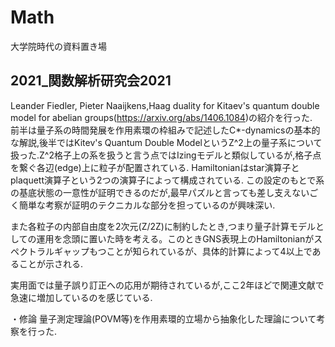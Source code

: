 # Math 
大学院時代の資料置き場

## 2021_関数解析研究会2021
Leander Fiedler, Pieter Naaijkens,Haag duality for Kitaev's quantum double model for abelian groups(https://arxiv.org/abs/1406.1084)の紹介を行った.  
前半は量子系の時間発展を作用素環の枠組みで記述したC*-dynamicsの基本的な解説,後半ではKitev's Quantum Double ModelというZ^2上の量子系について扱った.Z^2格子上の系を扱うと言う点ではIzingモデルと類似しているが,格子点を繋ぐ各辺(edge)上に粒子が配置されている.
Hamiltonianはstar演算子とplaquett演算子という2つの演算子によって構成されている.
この設定のもとで系の基底状態の一意性が証明できるのだが,最早パズルと言っても差し支えないごく簡単な考察が証明のテクニカルな部分を担っているのが興味深い.

また各粒子の内部自由度を2次元(Z/2Z)に制約したとき,つまり量子計算モデルとしての運用を念頭に置いた時を考える。このときGNS表現上のHamiltonianがスペクトラルギャップもつことが知られているが、具体的計算によって4以上であることが示される.

実用面では量子誤り訂正への応用が期待されているが,ここ2年ほどで関連文献で急速に増加しているのを感じている.

・修論
量子測定理論(POVM等)を作用素環的立場から抽象化した理論について考察を行った.
